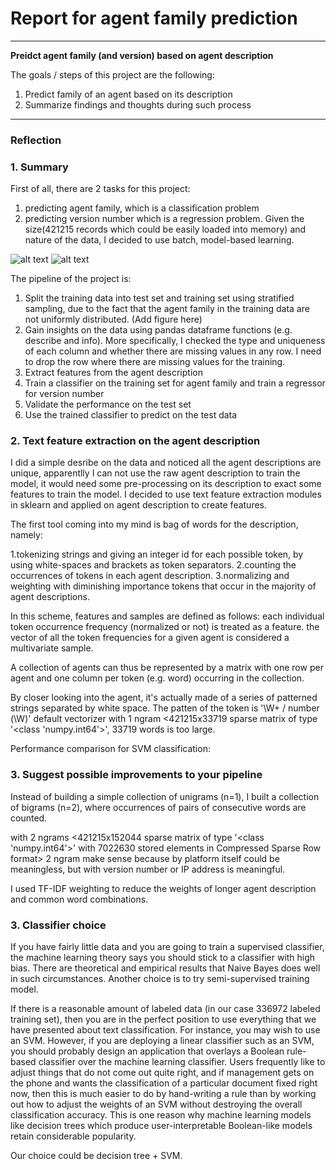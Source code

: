 # **Report for agent family prediction**


---

**Preidct agent family (and version) based on agent description**

The goals / steps of this project are the following:
1. Predict family of an agent based on its description
2. Summarize findings and thoughts during such process


---

### Reflection

### 1. Summary
First of all, there are 2 tasks for this project:
1. predicting agent family, which is a classification problem
2. predicting version number which is a regression problem.
Given the size(421215 records which could be easily loaded into memory) and nature of the data, I decided to use batch, model-based learning.

![alt text][family]
![alt text][version]

[family]: https://github.com/energydatasci/browser_family_extraction/blob/master/images/family_countplot.png "Family Distribution in the Data"
[version]: https://github.com/energydatasci/browser_family_extraction/blob/master/images/version_countplot.png "version Distribution in the Data"


The pipeline of the project is:
1. Split the training data into test set and training set using stratified sampling, due to the fact that the agent family in the training data are not uniformly distributed. (Add figure here)
2. Gain insights on the data using pandas dataframe functions (e.g. describe and info). More specifically, I checked the type and uniqueness of each column and whether there
are missing values in any row. I need to drop the row where there are missing values for the training.
3. Extract features from the agent description
4. Train a classifier on the training set for agent family and train a regressor for version number
5. Validate the performance on the test set
6. Use the trained classifier to predict on the test data


### 2. Text feature extraction on the agent description

I did a simple desribe on the data and noticed all the agent descriptions are unique, apparentlly I can not use the raw agent description
to train the model, it would need some pre-processing on its description to exact some features to train the model.
I decided to use text feature extraction modules in sklearn and applied on agent description to create features.

The first tool coming into my mind is bag of words for the description, namely:

1.tokenizing strings and giving an integer id for each possible token,  by using white-spaces and brackets as token separators.
2.counting the occurrences of tokens in each agent description.
3.normalizing and weighting with diminishing importance tokens that occur in the majority of agent descriptions.

In this scheme, features and samples are defined as follows:
each individual token occurrence frequency (normalized or not) is treated as a feature.
the vector of all the token frequencies for a given agent is considered a multivariate sample.

A collection of agents can thus be represented by a matrix with one row per agent and one column per token (e.g. word) occurring in the collection.

By closer looking into the agent, it's actually made of a series of patterned strings separated by white space. The patten of the token is
'\W+ / number (\W)'
default vectorizer with 1 ngram
<421215x33719 sparse matrix of type '<class 'numpy.int64'>', 33719 words is too large.

Performance comparison for SVM classification:



### 3. Suggest possible improvements to your pipeline

Instead of building a simple collection of unigrams (n=1), I built a collection of bigrams (n=2), where occurrences of pairs of consecutive words are counted.

with 2 ngrams
<421215x152044 sparse matrix of type '<class 'numpy.int64'>'
	with 7022630 stored elements in Compressed Sparse Row format>
2 ngram make sense because by platform itself could be meaningless, but with version number or IP address is meaningful.

I used TF-IDF weighting to reduce the weights of longer agent description and common word combinations.

### 3. Classifier choice
If you have fairly little data and you are going to train a supervised classifier, the machine learning theory says you should stick to a
classifier with high bias. There are theoretical and empirical results that Naive Bayes does well in such circumstances.
Another choice is to try semi-supervised training model.

If there is a reasonable amount of labeled data (in our case 336972 labeled training set), then you are in the perfect position to use everything that we have presented about text classification.
For instance, you may wish to use an SVM. However, if you are deploying a linear classifier such as an SVM, you should probably design an application that overlays a Boolean rule-based classifier over the machine learning classifier.
Users frequently like to adjust things that do not come out quite right, and if management gets on the phone and wants the classification of a particular document fixed right now,
then this is much easier to do by hand-writing a rule than by working out how to adjust the weights of an SVM without destroying the overall classification accuracy.
This is one reason why machine learning models like decision trees which produce user-interpretable Boolean-like models retain considerable popularity.

Our choice could be decision tree + SVM.
